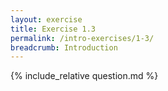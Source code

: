 ```yaml
---
layout: exercise
title: Exercise 1.3
permalink: /intro-exercises/1-3/
breadcrumb: Introduction
---
```


{% include_relative question.md %}
